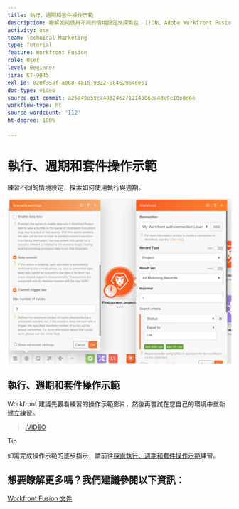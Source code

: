 ```yaml
---
title: 執行、週期和套件操作示範
description: 瞭解如何使用不同的情境設定來探索在  [!DNL Adobe Workfront Fusion] 中如何使用執行和週期。
activity: use
team: Technical Marketing
type: Tutorial
feature: Workfront Fusion
role: User
level: Beginner
jira: KT-9045
exl-id: 820f35af-a068-4a15-9322-98462964de61
doc-type: video
source-git-commit: a25a49e59ca483246271214886ea4dc9c10e8d66
workflow-type: ht
source-wordcount: '112'
ht-degree: 100%

---
```


# 執行、週期和套件操作示範

練習不同的情境設定，探索如何使用執行與週期。

![影像顯示執行與週期設定](assets/execution-history-and-scheduling-6.png)

## 執行、週期和套件操作示範

Workfront 建議先觀看練習的操作示範影片，然後再嘗試在您自己的環境中重新建立練習。

>[!VIDEO](https://video.tv.adobe.com/v/335286/?quality=12&learn=on)

>[!TIP]
>
>如需完成操作示範的逐步指示，請前往[探索執行、週期和套件操作示範](https://experienceleague.adobe.com/docs/workfront-learn/tutorials-workfront/fusion/exercises/exploring-runs-cycles-and-bundles.html?lang=zh-Hant)練習。


## 想要瞭解更多嗎？我們建議參閱以下資訊：

[Workfront Fusion 文件](https://experienceleague.adobe.com/docs/workfront/using/adobe-workfront-fusion/workfront-fusion-2.html?lang=zh-Hant)
